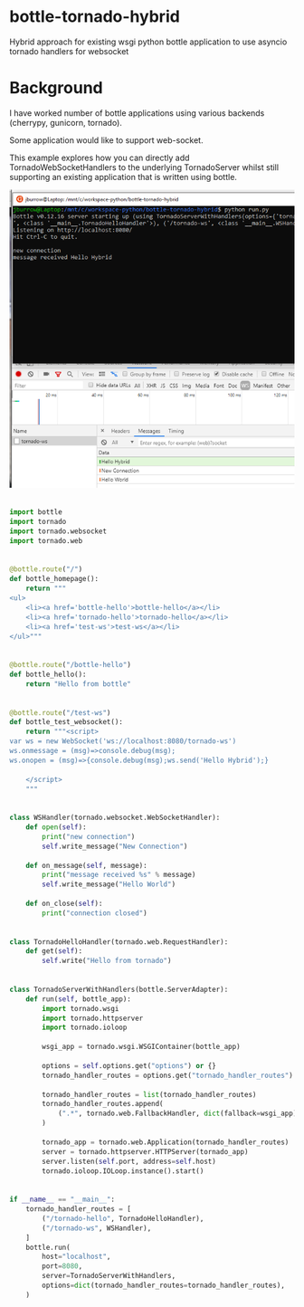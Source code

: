 # bottle-tornado-hybrid
Hybrid approach for existing wsgi python bottle application to use asyncio tornado handlers for websocket

# Background

I have worked number of bottle applications using various backends (cherrypy, gunicorn, tornado). 

Some application would like to support web-socket.

This example explores how you can directly add TornadoWebSocketHandlers to the underlying TornadoServer whilst still supporting an existing application that is written using bottle.

![screenshot](https://github.com/jburrow/bottle-tornado-hybrid/blob/master/docs/bottle-tornado-websocket.PNG?raw=true)

```python

import bottle
import tornado
import tornado.websocket
import tornado.web


@bottle.route("/")
def bottle_homepage():
    return """
<ul>
    <li><a href='bottle-hello'>bottle-hello</a></li>    
    <li><a href='tornado-hello'>tornado-hello</a></li>
    <li><a href='test-ws'>test-ws</a></li>
</ul>"""


@bottle.route("/bottle-hello")
def bottle_hello():
    return "Hello from bottle"


@bottle.route("/test-ws")
def bottle_test_websocket():
    return """<script>
var ws = new WebSocket('ws://localhost:8080/tornado-ws')
ws.onmessage = (msg)=>console.debug(msg);
ws.onopen = (msg)=>{console.debug(msg);ws.send('Hello Hybrid');}

    </script>
    """


class WSHandler(tornado.websocket.WebSocketHandler):
    def open(self):
        print("new connection")
        self.write_message("New Connection")

    def on_message(self, message):
        print("message received %s" % message)
        self.write_message("Hello World")

    def on_close(self):
        print("connection closed")


class TornadoHelloHandler(tornado.web.RequestHandler):
    def get(self):
        self.write("Hello from tornado")


class TornadoServerWithHandlers(bottle.ServerAdapter):
    def run(self, bottle_app):
        import tornado.wsgi
        import tornado.httpserver
        import tornado.ioloop

        wsgi_app = tornado.wsgi.WSGIContainer(bottle_app)

        options = self.options.get("options") or {}
        tornado_handler_routes = options.get("tornado_handler_routes") or []

        tornado_handler_routes = list(tornado_handler_routes)
        tornado_handler_routes.append(
            (".*", tornado.web.FallbackHandler, dict(fallback=wsgi_app))
        )

        tornado_app = tornado.web.Application(tornado_handler_routes)
        server = tornado.httpserver.HTTPServer(tornado_app)
        server.listen(self.port, address=self.host)
        tornado.ioloop.IOLoop.instance().start()


if __name__ == "__main__":
    tornado_handler_routes = [
        ("/tornado-hello", TornadoHelloHandler),
        ("/tornado-ws", WSHandler),
    ]
    bottle.run(
        host="localhost",
        port=8080,
        server=TornadoServerWithHandlers,
        options=dict(tornado_handler_routes=tornado_handler_routes),
    )
```